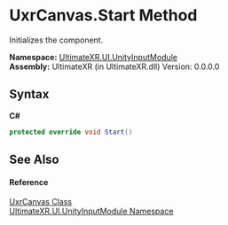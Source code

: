 # UxrCanvas.Start Method 
 

Initializes the component.

**Namespace:**&nbsp;<a href="N_UltimateXR_UI_UnityInputModule">UltimateXR.UI.UnityInputModule</a><br />**Assembly:**&nbsp;UltimateXR (in UltimateXR.dll) Version: 0.0.0.0

## Syntax

**C#**<br />
``` C#
protected override void Start()
```


## See Also


#### Reference
<a href="T_UltimateXR_UI_UnityInputModule_UxrCanvas">UxrCanvas Class</a><br /><a href="N_UltimateXR_UI_UnityInputModule">UltimateXR.UI.UnityInputModule Namespace</a><br />